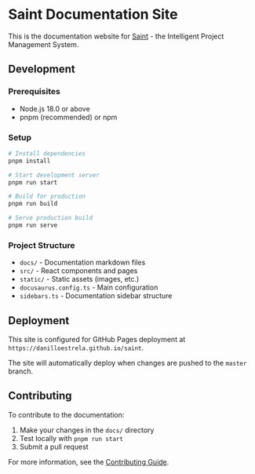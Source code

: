 # Saint Documentation Site

This is the documentation website for [Saint](https://github.com/danilloestrela/saint) - the Intelligent Project Management System.

## Development

### Prerequisites

- Node.js 18.0 or above
- pnpm (recommended) or npm

### Setup

```bash
# Install dependencies
pnpm install

# Start development server
pnpm run start

# Build for production
pnpm run build

# Serve production build
pnpm run serve
```

### Project Structure

- `docs/` - Documentation markdown files
- `src/` - React components and pages
- `static/` - Static assets (images, etc.)
- `docusaurus.config.ts` - Main configuration
- `sidebars.ts` - Documentation sidebar structure

## Deployment

This site is configured for GitHub Pages deployment at `https://danilloestrela.github.io/saint`.

The site will automatically deploy when changes are pushed to the `master` branch.

## Contributing

To contribute to the documentation:

1. Make your changes in the `docs/` directory
2. Test locally with `pnpm run start`
3. Submit a pull request

For more information, see the [Contributing Guide](https://github.com/danilloestrela/saint/blob/main/CONTRIBUTING.md).
